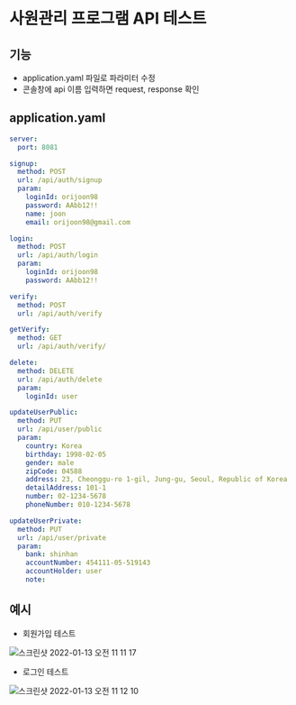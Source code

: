 # 사원관리 프로그램 API 테스트

## 기능

- application.yaml 파일로 파라미터 수정
- 콘솔창에 api 이름 입력하면 request, response 확인

## application.yaml

```yaml
server:
  port: 8081

signup:
  method: POST
  url: /api/auth/signup
  param:
    loginId: orijoon98
    password: AAbb12!!
    name: joon
    email: orijoon98@gmail.com

login:
  method: POST
  url: /api/auth/login
  param:
    loginId: orijoon98
    password: AAbb12!!

verify:
  method: POST
  url: /api/auth/verify

getVerify:
  method: GET
  url: /api/auth/verify/

delete:
  method: DELETE
  url: /api/auth/delete
  param:
    loginId: user

updateUserPublic:
  method: PUT
  url: /api/user/public
  param:
    country: Korea
    birthday: 1998-02-05
    gender: male
    zipCode: 04588
    address: 23, Cheonggu-ro 1-gil, Jung-gu, Seoul, Republic of Korea
    detailAddress: 101-1
    number: 02-1234-5678
    phoneNumber: 010-1234-5678

updateUserPrivate:
  method: PUT
  url: /api/user/private
  param:
    bank: shinhan
    accountNumber: 454111-05-519143
    accountHolder: user
    note:
```

## 예시

- 회원가입 테스트
    
![스크린샷 2022-01-13 오전 11 11 17](https://user-images.githubusercontent.com/74812188/149253637-94be3b34-7b24-4e9a-b702-d855f2cec6b4.png)

- 로그인 테스트

![스크린샷 2022-01-13 오전 11 12 10](https://user-images.githubusercontent.com/74812188/149253643-f19c7298-4ece-4b1c-9e59-d743b45a21ad.png)    

